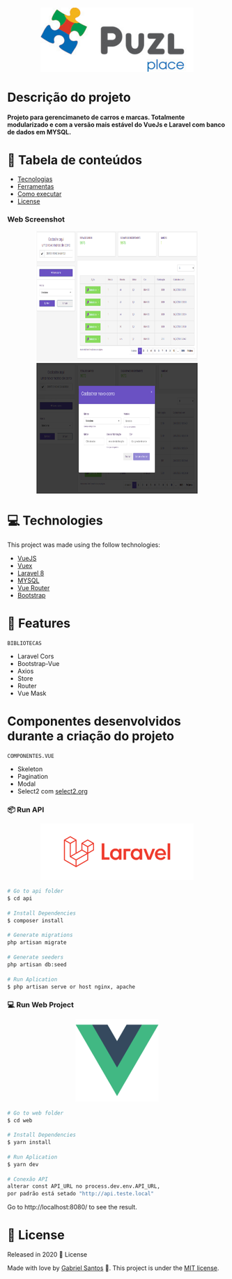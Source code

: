 
<p align="center">
   <img src="/github/puzl.jpg" width="350px" height="auto">
</div>

#  Descrição do projeto
<h4> Projeto para gerencimaneto de carros e marcas. Totalmente modularizado e com a versão mais estável do VueJs e Laravel com banco de dados em MYSQL.</h4>

# :pushpin: Tabela de conteúdos

* [Tecnologias](#computer-technologies)
* [Ferramentas](#rocket-features)
* [Como executar](#construction_worker-how-to-run)
* [License](#closed_book-license)


### Web Screenshot

<p align="center">
   <img src="/github/list2.png" width="370px" height="300px">
     <img src="/github/create.png" width="370px" height="300px">
</h1>


# :computer: Technologies
This project was made using the follow technologies:

* [VueJS](https://vuejs.org/)      
* [Vuex](https://vuejs.org/)   
* [Laravel 8](https://laravel.com/)   
* [MYSQL](https://mysql.com/)   
* [Vue Router](https://vuejs.org/) 
* [Bootstrap](https://getbootstrap.com/)            

# :rocket: Features

  `BIBLIOTECAS` 
- Laravel Cors
- Bootstrap-Vue
- Axios
- Store
- Router
- Vue Mask

# Componentes desenvolvidos durante a criação do projeto

`COMPONENTES.VUE`
- Skeleton
- Pagination
- Modal
- Select2 com <a href="select2.org">select2.org</a>

### 📦 Run API


<p align="center">
   <img src="/github/laravel.png" width="350px" height="auto">
</div>

```bash
# Go to api folder
$ cd api

# Install Dependencies
$ composer install

# Generate migrations
php artisan migrate

# Generate seeders 
php artisan db:seed

# Run Aplication
$ php artisan serve or host nginx, apache
```
### 💻 Run Web Project

<p align="center">
   <img src="/github/vue.png" width="190" height="auto">
</div>

```bash
# Go to web folder
$ cd web

# Install Dependencies
$ yarn install

# Run Aplication
$ yarn dev

# Conexão API
alterar const API_URL no process.dev.env.API_URL,
por padrão está setado "http://api.teste.local"
```
Go to http://localhost:8080/ to see the result.


# :closed_book: License

Released in 2020 :closed_book: License

Made with love by [Gabriel Santos](https://github.com/biandishilaji) 🚀.
This project is under the [MIT license](./LICENSE).
